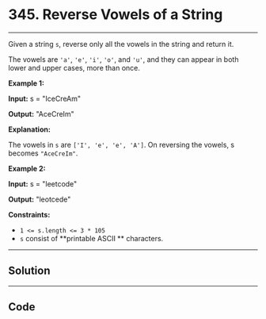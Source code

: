 # 345. Reverse Vowels of a String

---

Given a string `s`, reverse only all the vowels in the string and return it.

The vowels are `'a'`, `'e'`, `'i'`, `'o'`, and `'u'`, and they can appear in both lower and upper cases, more than once.

 

**Example 1:**

**Input:** s = "IceCreAm"

**Output:** "AceCreIm"

**Explanation:**

The vowels in `s` are `['I', 'e', 'e', 'A']`. On reversing the vowels, s becomes `"AceCreIm"`.

**Example 2:**

**Input:** s = "leetcode"

**Output:** "leotcede"

 

**Constraints:**

  * `1 <= s.length <= 3 * 105`
  * `s` consist of **printable ASCII ** characters.

---

## Solution



---

## Code
```python


```